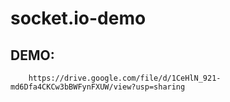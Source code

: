 # socket.io-demo

## DEMO: 
        https://drive.google.com/file/d/1CeHlN_921-md6Dfa4CKCw3bBWFynFXUW/view?usp=sharing
